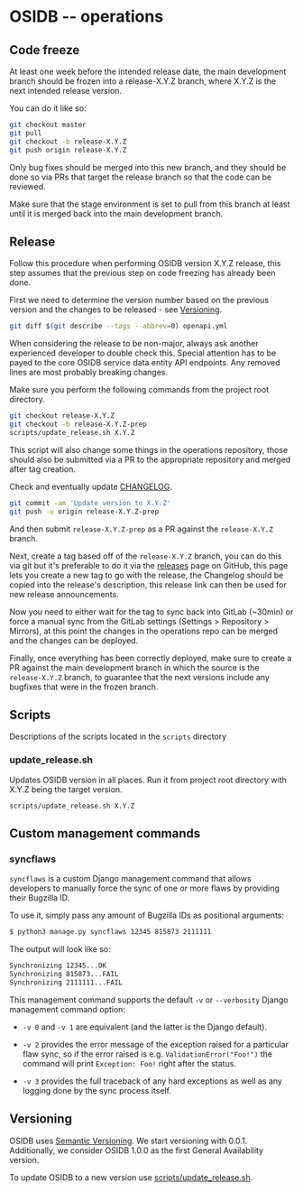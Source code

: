 # OSIDB -- operations

## Code freeze

At least one week before the intended release date, the main development branch should be frozen into
a release-X.Y.Z branch, where X.Y.Z is the next intended release version.

You can do it like so:

```bash
git checkout master
git pull
git checkout -b release-X.Y.Z
git push origin release-X.Y.Z
```

Only bug fixes should be merged into this new branch, and they should be done so via PRs that target
the release branch so that the code can be reviewed.

Make sure that the stage environment is set to pull from this branch at least until it is merged
back into the main development branch.

## Release

Follow this procedure when performing OSIDB version X.Y.Z release, this step assumes that
the previous step on code freezing has already been done.

First we need to determine the version number based on the previous version
and the changes to be released - see [Versioning](#Versioning).

```bash
git diff $(git describe --tags --abbrev=0) openapi.yml
```

When considering the release to be non-major, always ask another experienced developer
to double check this. Special attention has to be payed to the core OSIDB service data
entity API endpoints. Any removed lines are most probably breaking changes.

Make sure you perform the following commands from the project root directory.

```bash
git checkout release-X.Y.Z
git checkout -b release-X.Y.Z-prep
scripts/update_release.sh X.Y.Z
```

This script will also change some things in the operations repository, those should
also be submitted via a PR to the appropriate repository and merged after tag creation.

Check and eventually update [CHANGELOG](../CHANGELOG.md).

```bash
git commit -am 'Update version to X.Y.Z'
git push -u origin release-X.Y.Z-prep
```

And then submit `release-X.Y.Z-prep` as a PR against the `release-X.Y.Z` branch.

Next, create a tag based off of the `release-X.Y.Z` branch, you can do this via git
but it's preferable to do it via the [releases](https://github.com/RedHatProductSecurity/osidb/releases) page on GitHub,
this page lets you create a new tag to go with the release, the Changelog should be copied
into the release's description, this release link can then be used for new release announcements.

Now you need to either wait for the tag to sync back into GitLab (~30min) or force a manual sync
from the GitLab settings (Settings > Repository > Mirrors), at this point the changes in the
operations repo can be merged and the changes can be deployed.

Finally, once everything has been correctly deployed, make sure to create a PR against the
main development branch in which the source is the `release-X.Y.Z` branch, to guarantee that
the next versions include any bugfixes that were in the frozen branch.

## Scripts

Descriptions of the scripts located in the `scripts` directory

### update_release.sh

Updates OSIDB version in all places. Run it from project root directory with X.Y.Z being the target version.

```
scripts/update_release.sh X.Y.Z
```

## Custom management commands

### syncflaws

`syncflaws` is a custom Django management command that allows developers to
manually force the sync of one or more flaws by providing their Bugzilla ID.

To use it, simply pass any amount of Bugzilla IDs as positional arguments:

```bash
$ python3 manage.py syncflaws 12345 815873 2111111
```

The output will look like so:

```bash
Synchronizing 12345...OK
Synchronizing 815873...FAIL
Synchronizing 2111111...FAIL
```

This management command supports the default `-v` or `--verbosity` Django
management command option:

* `-v 0` and `-v 1` are equivalent (and the latter is the Django default).

* `-v 2` provides the error message of the exception raised for a particular
  flaw sync, so if the error raised is e.g. `ValidationError("Foo!")` the
  command will print `Exception: Foo!` right after the status.

* `-v 3` provides the full traceback of any hard exceptions as well as any
  logging done by the sync process itself.

## Versioning

OSIDB uses [Semantic Versioning](https://semver.org/). We start versioning with 0.0.1.
Additionally, we consider OSIDB 1.0.0 as the first General Availability version.

To update OSIDB to a new version use [scripts/update_release.sh](../../scripts/update_release.sh).
